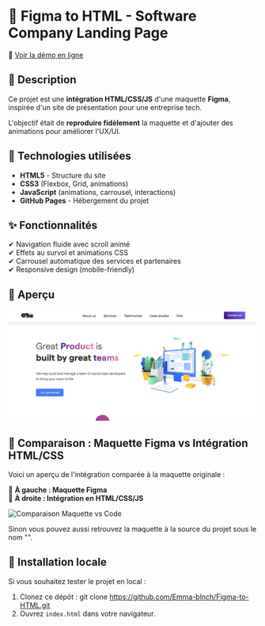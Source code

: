 # 🎨 Figma to HTML - Software Company Landing Page

🔗 [Voir la démo en ligne](https://emma-blnch.github.io/Figma-to-HTML/)

## 📌 Description
Ce projet est une **intégration HTML/CSS/JS** d'une maquette **Figma**, inspirée d'un site de présentation pour une entreprise tech.

L'objectif était de **reproduire fidèlement** la maquette et d'ajouter des animations pour améliorer l'UX/UI.

## 🚀 Technologies utilisées
- **HTML5** - Structure du site
- **CSS3** (Flexbox, Grid, animations)
- **JavaScript** (animations, carrousel, interactions)
- **GitHub Pages** - Hébergement du projet

## ✨ Fonctionnalités
✔ Navigation fluide avec scroll animé  
✔ Effets au survol et animations CSS  
✔ Carrousel automatique des services et partenaires   
✔ Responsive design (mobile-friendly)  

## 📸 Aperçu
![Aperçu du projet](assets/img/preview.png)

## 🎨 Comparaison : Maquette Figma vs Intégration HTML/CSS

Voici un aperçu de l'intégration comparée à la maquette originale :

📌 **À gauche : Maquette Figma**  
📌 **À droite : Intégration en HTML/CSS/JS**

![Comparaison Maquette vs Code](assets/img/comparaison.png)

Sinon vous pouvez aussi retrouvez la maquette à la source du projet sous le nom "".

## 📂 Installation locale
Si vous souhaitez tester le projet en local :
1. Clonez ce dépôt : git clone https://github.com/Emma-blnch/Figma-to-HTML.git
2. Ouvrez `index.html` dans votre navigateur.
